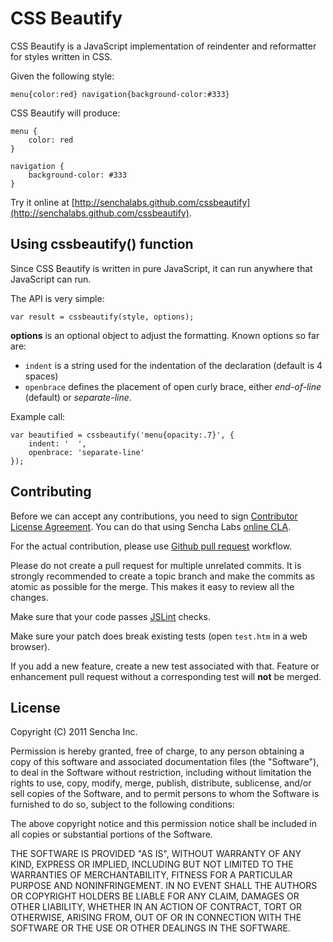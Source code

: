 # CSS Beautify #

CSS Beautify is a JavaScript implementation of reindenter and reformatter for styles written in CSS.

Given the following style:

    menu{color:red} navigation{background-color:#333}


CSS Beautify will produce:

    menu {
        color: red
    }
    
    navigation {
        background-color: #333
    }

Try it online at [http://senchalabs.github.com/cssbeautify](http://senchalabs.github.com/cssbeautify).

## Using cssbeautify() function ##

Since CSS Beautify is written in pure JavaScript, it can run anywhere that JavaScript can run.

The API is very simple:

    var result = cssbeautify(style, options);

**options** is an optional object to adjust the formatting. Known options so far are:

  *  <code>indent</code> is a string used for the indentation of the declaration (default is 4 spaces)
  *  <code>openbrace</code> defines the placement of open curly brace, either *end-of-line* (default) or *separate-line*.

Example call:

    var beautified = cssbeautify('menu{opacity:.7}', {
        indent: '  ',
        openbrace: 'separate-line'
    });

## Contributing ##

Before we can accept any contributions, you need to sign [Contributor License Agreement](http://en.wikipedia.org/wiki/Contributor_License_Agreement). You can do that using Sencha Labs [online CLA](http://www.sencha.com/cla).

For the actual contribution, please use [Github pull request](http://help.github.com/pull-requests/) workflow.

Please do not create a pull request for multiple unrelated commits. It is strongly recommended to create a topic branch and make the commits as atomic as possible for the merge. This makes it easy to review all the changes.

Make sure that your code passes [JSLint](http://jslint.com) checks.

Make sure your patch does break existing tests (open <code>test.htm</code> in a web browser).

If you add a new feature, create a new test associated with that. Feature or enhancement pull request without a corresponding test will **not** be merged.

## License ##

Copyright (C) 2011 Sencha Inc.

Permission is hereby granted, free of charge, to any person obtaining a copy
of this software and associated documentation files (the "Software"), to deal
in the Software without restriction, including without limitation the rights
to use, copy, modify, merge, publish, distribute, sublicense, and/or sell
copies of the Software, and to permit persons to whom the Software is
furnished to do so, subject to the following conditions:

The above copyright notice and this permission notice shall be included in
all copies or substantial portions of the Software.

THE SOFTWARE IS PROVIDED "AS IS", WITHOUT WARRANTY OF ANY KIND, EXPRESS OR
IMPLIED, INCLUDING BUT NOT LIMITED TO THE WARRANTIES OF MERCHANTABILITY,
FITNESS FOR A PARTICULAR PURPOSE AND NONINFRINGEMENT. IN NO EVENT SHALL THE
AUTHORS OR COPYRIGHT HOLDERS BE LIABLE FOR ANY CLAIM, DAMAGES OR OTHER
LIABILITY, WHETHER IN AN ACTION OF CONTRACT, TORT OR OTHERWISE, ARISING FROM,
OUT OF OR IN CONNECTION WITH THE SOFTWARE OR THE USE OR OTHER DEALINGS IN
THE SOFTWARE.
